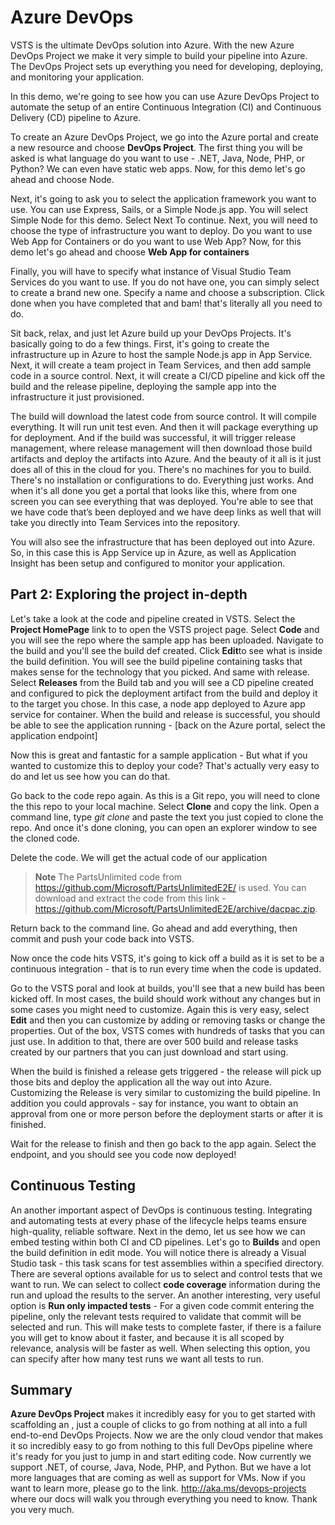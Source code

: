 # Azure DevOps

VSTS is the ultimate DevOps solution into Azure.  With the new Azure DevOps Project we make it very simple to build your pipeline into Azure. The DevOps Project sets up everything you need for developing, deploying, and monitoring your application.

 In this demo, we're going to see how you can use Azure DevOps Project to automate the setup of an entire Continuous Integration (CI) and Continuous Delivery (CD) pipeline to Azure. 

To create an Azure DevOps Project, we go into the Azure portal and create a new resource and choose **DevOps Project**. The first thing you will be asked is what language do you want to use - .NET, Java, Node, PHP, or Python? We can even have static web apps.  Now, for this demo let's go ahead and choose Node. 

Next, it's going to ask you to select the application framework you  want to use. You can use Express, Sails, or a Simple Node.js app. You will select Simple Node for this demo.  Select Next To continue. Next, you will need to choose the type of infrastructure you want to deploy.  Do you want to use Web App for Containers or do you want to use Web App?  Now, for this demo let's go ahead and choose **Web App for containers**

Finally, you will have to specify what instance of Visual Studio Team Services do you want to use. If you do not have one, you can simply select to create a brand new one. Specify a name and choose a subscription. Click done when you have completed that and bam! that's literally all you need to do.  

Sit back, relax, and just let Azure build up your DevOps Projects. It's basically going to do a few things.  First, it's going to create the infrastructure up in Azure to host the sample Node.js app in App Service. Next, it will create a team project in Team Services, and then add sample code in a source control.  Next, it will create a CI/CD pipeline and kick off the build and the release pipeline, deploying the sample app into the infrastructure it just provisioned. 

The build will download the latest code from source control. It will compile everything. It will run unit test even.  And then it will package everything up for deployment.  And if the build was successful, it will trigger release management, where release management will then download those build artifacts and deploy the artifacts into Azure. And the beauty of it all is it just does all of this in the cloud for you. There's no machines for you to build. There's no installation or configurations to do.  Everything just works. And when it's all done you get a portal that looks like this, where from one screen you can see everything that was deployed. You're able to see that we have code that’s been deployed and we have deep links as well that will take you directly into Team Services into the repository. 

You will also see the infrastructure that has been deployed out into Azure.  So, in this case this is App Service up in Azure, as well as Application Insight has been setup and configured to monitor your application.

## Part 2: Exploring the project in-depth

 Let's take a look at the code and pipeline created in VSTS. Select the **Project HomePage** link to to open the VSTS project page. Select **Code** and you will see the repo where the sample app has been uploaded. Navigate to the build and you'll see the build def created. Click **Edit**to see what is inside the build definition. You will see the build pipeline containing tasks that makes sense for the technology that you picked. And same with release. Select **Releases** from the Build tab and you will see a CD pipeline created and configured to pick the deployment artifact from the build and deploy it to the target you chose. In this case, a node app deployed to Azure app service for container. When the build and release is successful, you should be able to see the application running - [back on the Azure portal, select the application endpoint]

Now this is great and fantastic for a sample application - But what if you wanted to customize this to deploy your code? That's actually very easy to do and let us see how you can do that.

Go back to the code repo again. As this is a Git repo, you will need to clone the this repo to your local machine. Select **Clone** and copy the link.  Open a command line, type *git clone* and paste the text you just copied to clone the repo. And once it's done cloning, you can open an explorer window to see the cloned code. 

Delete the code. We will get the actual code of our application

>**Note** The PartsUnlimited code from https://github.com/Microsoft/PartsUnlimitedE2E/ is used. You can download and extract the code from this link - https://github.com/Microsoft/PartsUnlimitedE2E/archive/dacpac.zip. 

Return back to the command line.  Go ahead and add everything, then commit and push your code back into VSTS. 

Now once the code hits VSTS, it's going to kick off a build as it is set to be a continuous integration - that is to run every time when the code is updated. 

Go to the VSTS poral and look at builds, you'll see that a new build has been kicked off. In most cases, the build should work without any changes but in some cases you might need to customize. Again this is very easy, select **Edit** and then you can customize by adding or removing tasks or change the properties.  Out of the box, VSTS comes with hundreds of tasks that you can just use. In addition to that, there are over 500 build and release tasks created by our partners that you can just download and start using. 

When the build is finished a release gets triggered - the release will pick up those bits and deploy the application all the way out into Azure.  Customizing the Release is very similar to customizing the build pipeline. In addition you could approvals - say for instance, you want to obtain an approval from one or more person before the deployment starts or after it is finished.

Wait for the release to finish and then go back to the app again. Select the endpoint, and you should see you code now deployed!

## Continuous Testing

An another important aspect of DevOps is continuous testing. Integrating and automating tests at every phase  of the lifecycle helps teams ensure high-quality, reliable software. Next in the demo, let us see how we can embed testing within both CI and CD pipelines. Let's go to **Builds** and open the build definition in edit mode. You will notice there is already a Visual Studio task - this task scans for test assemblies within a specified directory. There are several options available for us to select and control tests that we want to run. We can select to collect **code coverage** information during the run and upload the results to the server. An another interesting, very useful option is **Run only impacted tests** - For a given code commit entering the pipeline, only the relevant tests required to validate that commit will be selected and run. This will make tests to complete faster, if there is a failure you will get to know about it faster, and because it is all scoped by relevance, analysis will be faster as well. When selecting this option, you can specify after how many test runs we want all tests to run. 




## Summary
**Azure DevOps Project** makes it incredibly easy for you to get started with scaffolding an ,  just a couple of clicks to go from nothing at all into a full end-to-end DevOps Projects. Now we are the only cloud vendor that makes it so incredibly easy to go from nothing to this full DevOps pipeline where it's ready for you just to jump in and start editing code. Now currently we support .NET, of course, Java, Node, PHP, and Python. But we have a lot more languages that are coming as well as support for VMs. Now if you want to learn more, please go to the link. http://aka.ms/devops-projects  where our docs will walk you through everything you need to know. Thank you very much.  
